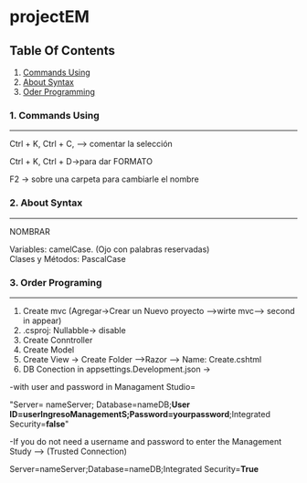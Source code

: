 # projectEM

## Table Of Contents
1. [Commands Using](#comands)
2. [About Syntax](#syntax)
3. [Oder Programming](#steps)

<a name="comands"></a>
### 1. Commands Using 
***
Ctrl + K, Ctrl + C, --> comentar la selección   


Ctrl + K, Ctrl + D→para dar FORMATO  


F2 → sobre una carpeta para cambiarle el nombre  

<a name="syntax"></a>
### 2. About Syntax
***
NOMBRAR   


Variables: camelCase. (Ojo con palabras reservadas)  
Clases y Métodos: PascalCase  

<a name="steps"></a>
### 3. Order Programing
***
1. Create mvc (Agregar->Crear un Nuevo proyecto -->wirte mvc--> second in appear)
2. .csproj: Nullabble-> disable
3. Create Conntroller
4. Create Model
5. Create View -> Create Folder -->Razor --> Name: Create.cshtml
6. DB Conection in appsettings.Development.json -> 


 -with user and password in Managament Studio= 


 "Server= nameServer; Database=nameDB;**User ID=userIngresoManagementS;Password=yourpassword**;Integrated Security=**false**" 


 -If you do not need a username and password to enter the Management Study --> (Trusted Connection) 


 Server=nameServer;Database=nameDB;Integrated Security=**True** 
